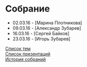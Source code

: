 # Собрание
<ul>
	<li>02.03.16 - [Марина Плотникова]</li>
	<li>09.03.16 - [Александр Зубарев]</li>
	<li>16.03.16 - [Сергей Байков]</li>
	<li>23.03.16 - [Игорь Зубарев]</li>
</ul>
<a href="topics.md">Список тем</a><br>
<a href="presentation.md">Список презентаций</a><br>
<a href="history.md">История собраний</a>

